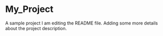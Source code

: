 # My_Project
A sample project
I am editing the README file. Adding some more details about the project description.
